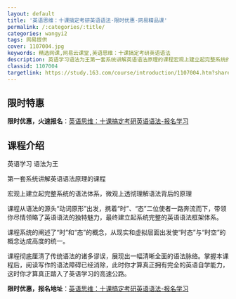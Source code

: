 ```yaml
---
layout: default
title: '英语思维：十课搞定考研英语语法-限时优惠-网易精品课'
permalink: /:categories/:title/
categories: wangyi2
tags: 网易提供
cover: 1107004.jpg
keywords: 精选网课,网易云课堂,英语思维：十课搞定考研英语语法
description: 英语学习语法为王第一套系统讲解英语语法原理的课程宏观上建立起完整系统的语法体系，微观上透彻理解语法背后的原理课程从语法的
classid: 1107004
targetlink: https://study.163.com/course/introduction/1107004.htm?share=1&shareId=1025206652&utm_campaign=share&utm_medium=iphoneShare&utm_source=&utm_u=1025206652
---
```


## 限时特惠

**限时优惠，火速报名**：[英语思维：十课搞定考研英语语法-报名学习](https://study.163.com/course/introduction/1107004.htm?share=1&shareId=1025206652&utm_campaign=share&utm_medium=iphoneShare&utm_source=&utm_u=1025206652)

## 课程介绍

英语学习 语法为王



第一套系统讲解英语语法原理的课程



宏观上建立起完整系统的语法体系，微观上透彻理解语法背后的原理



课程从语法的源头“动词原形”出发，携着“时”、“态”二位使者一路奔流而下，带领你尽情领略了英语语法的独特魅力，最终建立起系统完整的英语语法框架体系。



课程系统的阐述了“时”和“态”的概念，从现实和虚拟层面出发使“时态”与“时空”的概念达成高度的统一。



课程彻底厘清了传统语法的诸多谬误，展现出一幅清晰全面的语法脉络。掌握本课程后，阅读写作的语法障碍已经消除，此时你才算真正拥有完全的英语自学能力，这时你才算真正踏入了英语学习的高速公路。

**限时优惠，报名地址**：[英语思维：十课搞定考研英语语法-报名学习](https://study.163.com/course/introduction/1107004.htm?share=1&shareId=1025206652&utm_campaign=share&utm_medium=iphoneShare&utm_source=&utm_u=1025206652)

